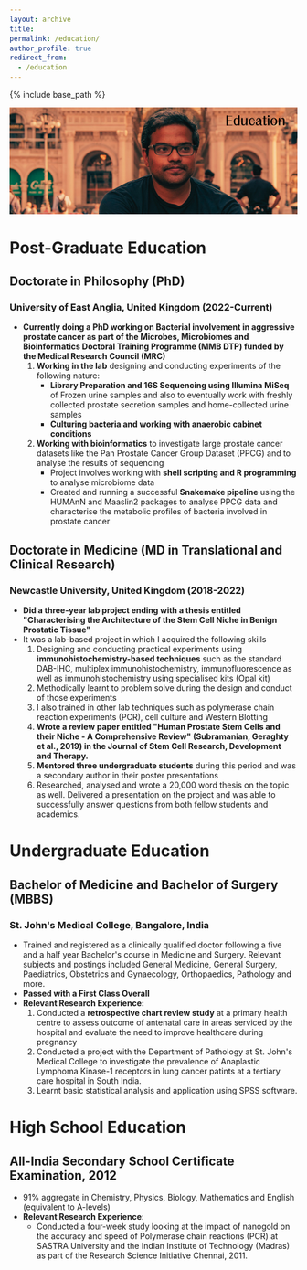 ```yaml
---
layout: archive
title:
permalink: /education/
author_profile: true
redirect_from:
  - /education
---
```


{% include base_path %}

![Welcome](/images/education_header.png)


# Post-Graduate Education

## Doctorate in Philosophy (PhD)
### University of East Anglia, United Kingdom (2022-Current)

- **Currently doing a PhD working on Bacterial involvement in aggressive prostate cancer as part of the Microbes, Microbiomes and Bioinformatics Doctoral Training Programme (MMB DTP) funded by the Medical Research Council (MRC)**
	1. **Working in the lab** designing and conducting experiments of the following nature:
		- **Library Preparation and 16S Sequencing using Illumina MiSeq** of Frozen urine samples and also to eventually work with freshly collected prostate secretion samples and home-collected urine samples
		- **Culturing bacteria and working with anaerobic cabinet conditions**
	2. **Working with bioinformatics** to investigate large prostate cancer datasets like the Pan Prostate Cancer Group Dataset (PPCG) and to analyse the results of sequencing
		- Project involves working with **shell scripting and R programming** to analyse microbiome data 
		- Created and running a successful **Snakemake pipeline** using the HUMAnN and Maaslin2 packages to analyse PPCG data and characterise the metabolic profiles of bacteria involved in prostate cancer

## Doctorate in Medicine (MD in Translational and Clinical Research)
### Newcastle University, United Kingdom (2018-2022)

- **Did a three-year lab project ending with a thesis entitled "Characterising the Architecture of the Stem Cell Niche in Benign Prostatic Tissue"**
- It was a lab-based project in which I acquired the following skills
	1. Designing and conducting practical experiments using **immunohistochemistry-based techniques** such as the standard DAB-IHC, multiplex immunohistochemistry, immunofluorescence as well as immunohistochemistry using specialised kits (Opal kit)
	2. Methodically learnt to problem solve during the design and conduct of those experiments
	3. I also trained in other lab techniques such as polymerase chain reaction experiments (PCR), cell culture and Western Blotting
	4. **Wrote a review paper entitled "Human Prostate Stem Cells and their Niche - A Comprehensive Review" (Subramanian, Geraghty et al., 2019) in the Journal of Stem Cell Research, Development and Therapy.**
	5. **Mentored three undergraduate students** during this period and was a secondary author in their poster presentations
	6. Researched, analysed and wrote a 20,000 word thesis on the topic as well. Delivered a presentation on the project and was able to successfully answer questions from both fellow students and academics. 

# Undergraduate Education

## Bachelor of Medicine and Bachelor of Surgery (MBBS)

### St. John's Medical College, Bangalore, India

- Trained and registered as a clinically qualified doctor following a five and a half year Bachelor's course in Medicine and Surgery. Relevant subjects and postings included General Medicine, General Surgery, Paediatrics, Obstetrics and Gynaecology, Orthopaedics, Pathology and more. 
- **Passed with a First Class Overall**
- **Relevant Research Experience:**
	1. Conducted a **retrospective chart review study** at a primary health centre to assess outcome of antenatal care in areas serviced by the hospital and evaluate the need to improve healthcare during pregnancy
	2. Conducted a project with the Department of Pathology at St. John's Medical College to investigate the prevalence of Anaplastic Lymphoma Kinase-1 receptors in lung cancer patints at a tertiary care hospital in South India.
	3. Learnt basic statistical analysis and application using SPSS software.

# High School Education

## All-India Secondary School Certificate Examination, 2012

- 91% aggregate in Chemistry, Physics, Biology, Mathematics and English (equivalent to A-levels)
- **Relevant Research Experience**:
	- Conducted a four-week study looking at the impact of nanogold on the accuracy and speed of Polymerase chain reactions (PCR) at SASTRA University and the Indian Institute of Technology (Madras) as part of the Research Science Initiative Chennai, 2011. 

